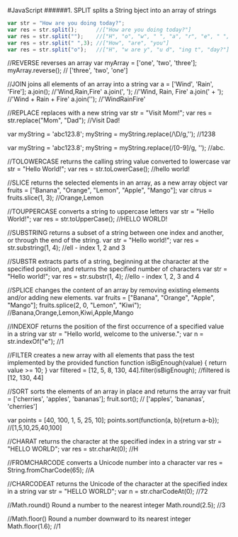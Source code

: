 #JavaScript
######1. SPLIT splits a String bject into an array of strings
```JavaScript
var str = "How are you doing today?";
var res = str.split();      //["How are you doing today?"]
var res = str.split("");    //["H", "o", "w", " ", "a", "r", "e", " ", "y", "o", "u", " ", "d", "o", "i", "n", "g", " ", "t", "o", "d", "a", "y", "?"]
var res = str.split(" ",3); //["How", "are", "you"]
var res = str.split("o");   //["H", "w are y", "u d", "ing t", "day?"]
```
//REVERSE reverses an array
var myArray = ['one', 'two', 'three'];
myArray.reverse(); // ['three', 'two', 'one']

//JOIN joins all elements of an array into a string
var a = ['Wind', 'Rain', 'Fire'];
a.join();      //'Wind,Rain,Fire'
a.join(', ');  //'Wind, Rain, Fire'
a.join(' + '); //'Wind + Rain + Fire'
a.join('');    //'WindRainFire'

//REPLACE replaces with a new string
var str = "Visit Mom!";
var res = str.replace("Mom", "Dad");  //Visit Dad!

var myString = 'abc123.8<blah>';
myString = myString.replace(/\D/g,'');      //1238

var myString = 'abc123.8<blah>';
myString = myString.replace(/[0-9]/g, '');  //abc.<blah>

//TOLOWERCASE returns the calling string value converted to lowercase
var str = "Hello World!";
var res = str.toLowerCase();  //hello world!

//SLICE returns the selected elements in an array, as a new array object
var fruits = ["Banana", "Orange", "Lemon", "Apple", "Mango"];
var citrus = fruits.slice(1, 3);  //Orange,Lemon

//TOUPPERCASE converts a string to uppercase letters
var str = "Hello World!";
var res = str.toUpperCase();  //HELLO WORLD!

//SUBSTRING returns a subset of a string between one index and another, or through the end of the string.
var str = "Hello world!";
var res = str.substring(1, 4);  //ell - index 1, 2 and 3

//SUBSTR extracts parts of a string, beginning at the character at the specified position, and returns the specified number of characters
var str = "Hello world!";
var res = str.substr(1, 4);  //ello - index 1, 2, 3 and 4

//SPLICE changes the content of an array by removing existing elements and/or adding new elements.
var fruits = ["Banana", "Orange", "Apple", "Mango"];
fruits.splice(2, 0, "Lemon", "Kiwi");  //Banana,Orange,Lemon,Kiwi,Apple,Mango

//INDEXOF returns the position of the first occurrence of a specified value in a string
var str = "Hello world, welcome to the universe.";
var n = str.indexOf("e");  //1

//FILTER creates a new array with all elements that pass the test implemented by the provided function
function isBigEnough(value) {
  return value >= 10;
}
var filtered = [12, 5, 8, 130, 44].filter(isBigEnough);  //filtered is [12, 130, 44]

//SORT sorts the elements of an array in place and returns the array
var fruit = ['cherries', 'apples', 'bananas'];
fruit.sort();  // ['apples', 'bananas', 'cherries']

var points = [40, 100, 1, 5, 25, 10];
points.sort(function(a, b){return a-b}); //[1,5,10,25,40,100]

//CHARAT returns the character at the specified index in a string
var str = "HELLO WORLD";
var res = str.charAt(0); //H

//FROMCHARCODE converts a Unicode number into a character
var res = String.fromCharCode(65); //A

//CHARCODEAT returns the Unicode of the character at the specified index in a string
var str = "HELLO WORLD";
var n = str.charCodeAt(0); //72

//Math.round() Round a number to the nearest integer
Math.round(2.5);  //3

//Math.floor() Round a number downward to its nearest integer
Math.floor(1.6);  //1
